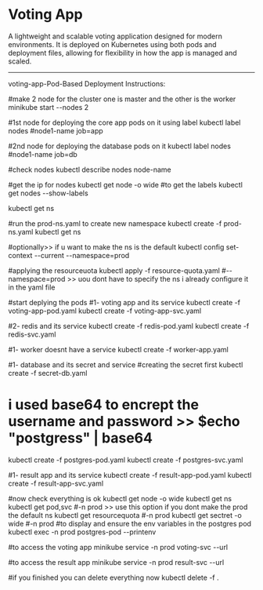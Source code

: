 # Voting App

A lightweight and scalable voting application designed for modern environments. It is deployed on Kubernetes using both pods and deployment files, allowing for flexibility in how the app is managed and scaled.

---
voting-app-Pod-Based Deployment Instructions:

#make 2 node for the cluster one is master and the other is the worker
minikube start --nodes 2

#1st node for deploying the core app pods on it using label
kubectl label nodes #node1-name job=app 

#2nd node for deploying the database pods on it
kubectl label nodes #node1-name job=db

#check nodes
kubectl describe nodes node-name

#get the ip for nodes
kubectl get node -o  wide
#to get the labels
kubectl get nodes --show-labels

kubectl get ns

#run the prod-ns.yaml to create new namespace
kubectl create -f prod-ns.yaml
kubectl get ns

#optionally>> if u want to make the ns is the default
kubectl config set-context --current --namespace=prod

#applying the resourceuota
kubectl apply -f resource-quota.yaml #--namespace=prod >> uou dont have to specify the ns i already configure it in the yaml file

#start deplying the pods
#1- voting app and its service
kubectl create -f voting-app-pod.yaml
kubectl create -f voting-app-svc.yaml

#2- redis and its service
kubectl create -f redis-pod.yaml
kubectl create -f redis-svc.yaml

#1- worker doesnt have a service
kubectl create -f worker-app.yaml


#1- database and its secret and service
#creating the secret first
kubectl create -f secret-db.yaml
# i used base64 to encrept the username and password >> $echo "postgress" | base64

kubectl create -f postgres-pod.yaml
kubectl create -f postgres-svc.yaml

#1- result app and its service
kubectl create -f result-app-pod.yaml
kubectl create -f result-app-svc.yaml

#now check everything is ok
kubectl get node -o wide
kubectl get ns
kubectl get pod,svc #-n prod >> use this option if you dont make the prod the default ns
kubectl get resourcequota #-n prod 
kubectl get sectret -o wide #-n prod 
#to display and ensure the env variables in the postgres pod
kubectl exec -n prod postgres-pod --printenv

#to access the voting app
minikube service -n prod voting-svc --url

#to access the result app
minikube service -n prod result-svc --url

#if you finished you can delete everything now
kubectl delete -f .

